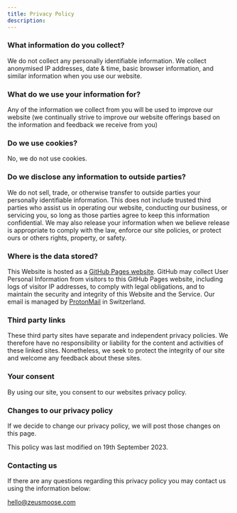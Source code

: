 ```yaml
---
title: Privacy Policy
description: 
---
```


### What information do you collect?

We do not collect any personally identifiable information. We collect anonymised IP addresses, date & time, basic browser information, and similar information when you use our website.

### What do we use your information for?

Any of the information we collect from you will be used to improve our website (we continually strive to improve our website offerings based on the information and feedback we receive from you)

### Do we use cookies?

No, we do not use cookies.

### Do we disclose any information to outside parties?

We do not sell, trade, or otherwise transfer to outside parties your personally identifiable information. This does not include trusted third parties who assist us in operating our website, conducting our business, or servicing you, so long as those parties agree to keep this information confidential. We may also release your information when we believe release is appropriate to comply with the law, enforce our site policies, or protect ours or others rights, property, or safety.

### Where is the data stored?

This Website is hosted as a [GitHub Pages website](https://help.github.com/en/github/site-policy/github-privacy-statement). GitHub may collect User Personal Information from visitors to this GitHub Pages website, including logs of visitor IP addresses, to comply with legal obligations, and to maintain the security and integrity of this Website and the Service.
Our email is managed by [ProtonMail](https://proton.me/) in Switzerland.

### Third party links

These third party sites have separate and independent privacy policies. We therefore have no responsibility or liability for the content and activities of these linked sites. Nonetheless, we seek to protect the integrity of our site and welcome any feedback about these sites.

### Your consent

By using our site, you consent to our websites privacy policy.

### Changes to our privacy policy

If we decide to change our privacy policy, we will post those changes on this page.

This policy was last modified on 19th September 2023.

### Contacting us

If there are any questions regarding this privacy policy you may contact us using the information below:

[hello@zeusmoose.com](mailto:hello@zeusmoose.com)
